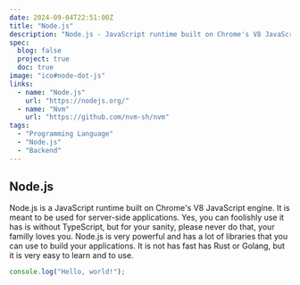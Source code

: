 ```yaml
---
date: 2024-09-04T22:51:00Z
title: "Node.js"
description: "Node.js - JavaScript runtime built on Chrome's V8 JavaScript engine"
spec:
  blog: false
  project: true
  doc: true
image: "ico#node-dot-js"
links:
  - name: "Node.js"
    url: "https://nodejs.org/"
  - name: "Nvm"
    url: "https://github.com/nvm-sh/nvm"
tags:
  - "Programming Language"
  - "Node.js"
  - "Backend"
---
```


## Node.js

Node.js is a JavaScript runtime built on Chrome's V8 JavaScript engine. It is meant to be used for server-side applications. Yes, you can foolishly use it has is without TypeScript, but for your sanity, please never do that, your familly loves you. Node.js is very powerful and has a lot of libraries that you can use to build your applications. It is not has fast has Rust or Golang, but it is very easy to learn and to use.

```typescript
console.log("Hello, world!");
```
